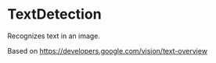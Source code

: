 # TextDetection
Recognizes text in an image.

Based on https://developers.google.com/vision/text-overview
